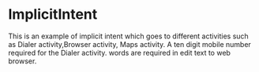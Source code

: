 # ImplicitIntent
This is an example of implicit intent which goes to different activities such as Dialer activity,Browser activity, Maps activity.
A ten digit mobile number required for the Dialer activity.
words are required in edit text to web browser.
